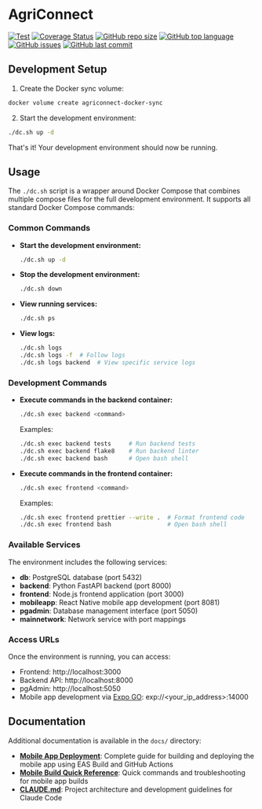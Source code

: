# AgriConnect

[![Test](https://github.com/akvo/agriconnect/actions/workflows/test.yml/badge.svg?branch=main)](https://github.com/akvo/agriconnect/actions/workflows/test.yml)
[![Coverage Status](https://coveralls.io/repos/github/akvo/agriconnect/badge.svg?branch=main)](https://coveralls.io/github/akvo/agriconnect?branch=main)
[![GitHub repo size](https://img.shields.io/github/repo-size/akvo/agriconnect)](https://github.com/akvo/agriconnect)
[![GitHub top language](https://img.shields.io/github/languages/top/akvo/agriconnect)](https://github.com/akvo/agriconnect)
[![GitHub issues](https://img.shields.io/github/issues/akvo/agriconnect)](https://github.com/akvo/agriconnect/issues)
[![GitHub last commit](https://img.shields.io/github/last-commit/akvo/agriconnect)](https://github.com/akvo/agriconnect/commits/main)

## Development Setup

1. Create the Docker sync volume:
```bash
docker volume create agriconnect-docker-sync
```

2. Start the development environment:
```bash
./dc.sh up -d
```

That's it! Your development environment should now be running.

## Usage

The `./dc.sh` script is a wrapper around Docker Compose that combines multiple compose files for the full development environment. It supports all standard Docker Compose commands:

### Common Commands

- **Start the development environment:**
  ```bash
  ./dc.sh up -d
  ```

- **Stop the development environment:**
  ```bash
  ./dc.sh down
  ```

- **View running services:**
  ```bash
  ./dc.sh ps
  ```

- **View logs:**
  ```bash
  ./dc.sh logs
  ./dc.sh logs -f  # Follow logs
  ./dc.sh logs backend  # View specific service logs
  ```

### Development Commands

- **Execute commands in the backend container:**
  ```bash
  ./dc.sh exec backend <command>
  ```

  Examples:
  ```bash
  ./dc.sh exec backend tests     # Run backend tests
  ./dc.sh exec backend flake8    # Run backend linter
  ./dc.sh exec backend bash      # Open bash shell
  ```

- **Execute commands in the frontend container:**
  ```bash
  ./dc.sh exec frontend <command>
  ```

  Examples:
  ```bash
  ./dc.sh exec frontend prettier --write .  # Format frontend code
  ./dc.sh exec frontend bash                # Open bash shell
  ```

### Available Services

The environment includes the following services:

- **db**: PostgreSQL database (port 5432)
- **backend**: Python FastAPI backend (port 8000)
- **frontend**: Node.js frontend application (port 3000)
- **mobileapp**: React Native mobile app development (port 8081)
- **pgadmin**: Database management interface (port 5050)
- **mainnetwork**: Network service with port mappings

### Access URLs

Once the environment is running, you can access:

- Frontend: http://localhost:3000
- Backend API: http://localhost:8000
- pgAdmin: http://localhost:5050
- Mobile app development via [Expo GO](https://play.google.com/store/apps/details?id=host.exp.exponent&hl=en): exp://<your_ip_address>:14000

## Documentation

Additional documentation is available in the `docs/` directory:

- **[Mobile App Deployment](docs/MOBILE_APP_DEPLOYMENT.md)**: Complete guide for building and deploying the mobile app using EAS Build and GitHub Actions
- **[Mobile Build Quick Reference](docs/MOBILE_BUILD_QUICK_REFERENCE.md)**: Quick commands and troubleshooting for mobile app builds
- **[CLAUDE.md](CLAUDE.md)**: Project architecture and development guidelines for Claude Code
